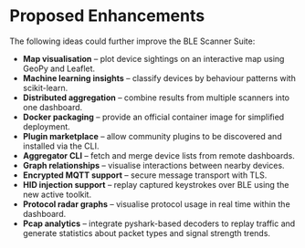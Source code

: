 # Proposed Enhancements

The following ideas could further improve the BLE Scanner Suite:

- **Map visualisation** – plot device sightings on an interactive map using GeoPy and Leaflet.
- **Machine learning insights** – classify devices by behaviour patterns with scikit-learn.
- **Distributed aggregation** – combine results from multiple scanners into one dashboard.
- **Docker packaging** – provide an official container image for simplified deployment.
- **Plugin marketplace** – allow community plugins to be discovered and installed via the CLI.
- **Aggregator CLI** – fetch and merge device lists from remote dashboards.
- **Graph relationships** – visualise interactions between nearby devices.
- **Encrypted MQTT support** – secure message transport with TLS.
- **HID injection support** – replay captured keystrokes over BLE using the new active toolkit.
- **Protocol radar graphs** – visualise protocol usage in real time within the dashboard.
- **Pcap analytics** – integrate pyshark-based decoders to replay traffic and
  generate statistics about packet types and signal strength trends.
